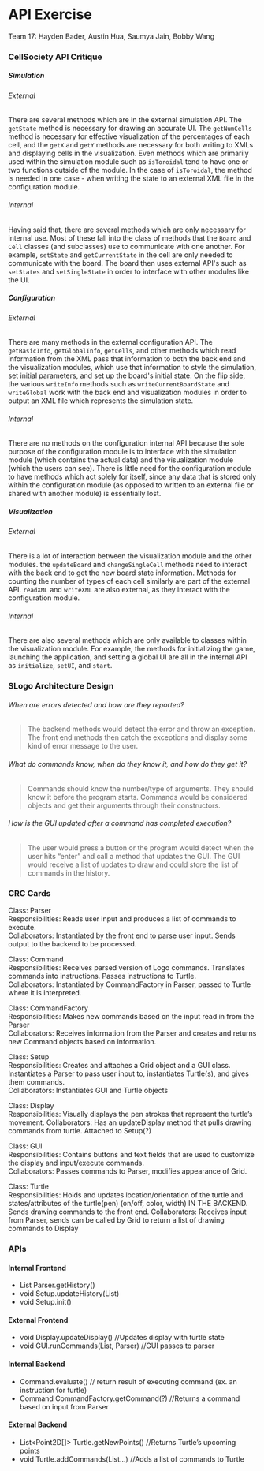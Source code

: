API Exercise
=========

Team 17: Hayden Bader, Austin Hua, Saumya Jain, Bobby Wang

### CellSociety API Critique

##### Simulation

###### External

There are several methods which are in the external simulation API. The `getState` method is necessary for drawing an accurate UI. The `getNumCells` method is necessary for effective visualization of the percentages of each cell, and the `getX` and `getY` methods are necessary for both writing to XMLs and displaying cells in the visualization. Even methods which are primarily used within the simulation module such as `isToroidal` tend to have one or two functions outside of the module. In the case of `isToroidal`, the method is needed in one case - when writing the state to an external XML file in the configuration module.

###### Internal

Having said that, there are several methods which are only necessary for internal use. Most of these fall into the class of methods that the `Board` and `Cell` classes (and subclasses) use to communicate with one another. For example, `setState` and `getCurrentState` in the cell are only needed to communicate with the board. The board then uses external API's such as `setStates` and `setSingleState` in order to interface with other modules like the UI.

##### Configuration

###### External

There are many methods in the external configuration API. The `getBasicInfo`, `getGlobalInfo`, `getCells`, and other methods which read information from the XML pass that information to both the back end and the visualization modules, which use that information to style the simulation, set initial parameters, and set up the board's initial state. On the flip side, the various `writeInfo` methods such as `writeCurrentBoardState` and `writeGlobal` work with the back end and visualization modules in order to output an XML file which represents the simulation state.


###### Internal

There are no methods on the configuration internal API because the sole purpose of the configuration module is to interface with the simulation module (which contains the actual data) and the visualization module (which the users can see). There is little need for the configuration module to have methods which act solely for itself, since any data that is stored only within the configuration module (as opposed to written to an external file or shared with another module) is essentially lost.


##### Visualization

###### External

There is a lot of interaction between the visualization module and the other modules. the `updateBoard` and `changeSingleCell` methods need to interact with the back end to get the new board state information. Methods for counting the number of types of each cell similarly are part of the external API. `readXML` and `writeXML` are also external, as they interact with the configuration module.

###### Internal

There are also several methods which are only available to classes within the visualization module. For example, the methods for initializing the game, launching the application, and setting a global UI are all in the internal API as `initialize`, `setUI`, and `start`.


### SLogo Architecture Design
###### When are errors detected and how are they reported?
> The backend methods would detect the error and throw an exception. The front end methods then catch the exceptions and display some kind of error message to the user.
###### What do commands know, when do they know it, and how do they get it?
> Commands should know the number/type of arguments. They should know it before the program starts. Commands would be considered objects and get their arguments through their constructors.
###### How is the GUI updated after a command has completed execution?
> The user would press a button or the program would detect when the user hits “enter” and call a method that updates the GUI. The GUI would receive a list of updates to draw and could store the list of commands in the history.

### CRC Cards
Class: Parser  
Responsibilities: Reads user input and produces a list of commands to execute.  
Collaborators: Instantiated by the front end to parse user input. Sends output to the backend to be processed.  

Class: Command  
Responsibilities: Receives parsed version of Logo commands. Translates commands into instructions. Passes instructions to Turtle.   
Collaborators: Instantiated by CommandFactory in Parser, passed to Turtle where it is interpreted.  

Class: CommandFactory  
Responsibilities: Makes new commands based on the input read in from the Parser  
Collaborators: Receives information from the Parser and creates and returns new Command objects based on information.  

Class: Setup  
Responsibilities: Creates and attaches a Grid object and a GUI class. Instantiates a Parser to pass user input to, instantiates Turtle(s), and gives them commands.  
Collaborators: Instantiates GUI and Turtle objects  

Class: Display  
Responsibilities: Visually displays the pen strokes that represent the turtle’s movement.
Collaborators: Has an updateDisplay method that pulls drawing commands from turtle. Attached to Setup(?)  

Class: GUI  
Responsibilities: Contains buttons and text fields that are used to customize the display and input/execute commands.  
Collaborators: Passes commands to Parser, modifies appearance of Grid.  

Class: Turtle  
Responsibilities: Holds and updates location/orientation of the turtle and states/attributes of the turtle(pen) (on/off, color, width) IN THE BACKEND. Sends drawing commands to the front end.
Collaborators: Receives input from Parser, sends can be called by Grid to return a list of drawing commands to Display  


### APIs
#### Internal Frontend
* List<Command> Parser.getHistory()
* void Setup.updateHistory(List<Command>)
* void Setup.init()

#### External Frontend
* void Display.updateDisplay() //Updates display with turtle state
* void GUI.runCommands(List<String>, Parser) //GUI passes to parser


#### Internal Backend
* Command.evaluate() // return result of executing command (ex. an instruction for turtle)
* Command CommandFactory.getCommand(?) //Returns a command based on input from Parser

#### External Backend
* List<Point2D[]> Turtle.getNewPoints() //Returns Turtle’s upcoming points
* void Turtle.addCommands(List<Command>...) //Adds a list of commands to Turtle
